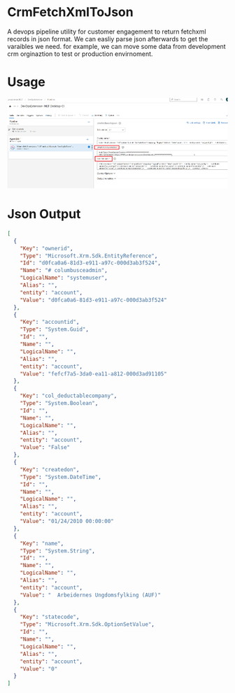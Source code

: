 # CrmFetchXmlToJson
A devops pipeline utility for customer engagement to return fetchxml records in json format.
We can easliy parse json afterwards to get the varaibles we need.
for example, we can move some data from development crm orginaztion to test or 
production envirnoment.

# Usage
<img src="https://raw.githubusercontent.com/yesadahmed/CrmFetchXmlToJson/main/pipelineimag.png" >

# Json Output
```json
[
  {
    "Key": "ownerid",
    "Type": "Microsoft.Xrm.Sdk.EntityReference",
    "Id": "d0fca0a6-81d3-e911-a97c-000d3ab3f524",
    "Name": "# columbusceadmin",
    "LogicalName": "systemuser",
    "Alias": "",
    "entity": "account",
    "Value": "d0fca0a6-81d3-e911-a97c-000d3ab3f524"
  },
  {
    "Key": "accountid",
    "Type": "System.Guid",
    "Id": "",
    "Name": "",
    "LogicalName": "",
    "Alias": "",
    "entity": "account",
    "Value": "fefcf7a5-3da0-ea11-a812-000d3ad91105"
  },
  {
    "Key": "col_deductablecompany",
    "Type": "System.Boolean",
    "Id": "",
    "Name": "",
    "LogicalName": "",
    "Alias": "",
    "entity": "account",
    "Value": "False"
  },
  {
    "Key": "createdon",
    "Type": "System.DateTime",
    "Id": "",
    "Name": "",
    "LogicalName": "",
    "Alias": "",
    "entity": "account",
    "Value": "01/24/2010 00:00:00"
  },
  {
    "Key": "name",
    "Type": "System.String",
    "Id": "",
    "Name": "",
    "LogicalName": "",
    "Alias": "",
    "entity": "account",
    "Value": "  Arbeidernes Ungdomsfylking (AUF)"
  },
  {
    "Key": "statecode",
    "Type": "Microsoft.Xrm.Sdk.OptionSetValue",
    "Id": "",
    "Name": "",
    "LogicalName": "",
    "Alias": "",
    "entity": "account",
    "Value": "0"
  }
]

```
